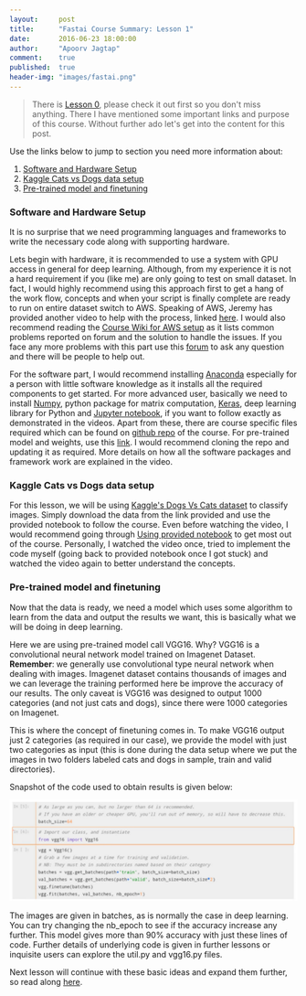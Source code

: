 ```yaml
---
layout:     post
title:      "Fastai Course Summary: Lesson 1"
date:       2016-06-23 18:00:00
author:     "Apoorv Jagtap"
comment:	true
published:	true
header-img: "images/fastai.png"
---
```


> There is [Lesson 0](), please check it out first so you don't miss anything.
> There I have mentioned some important links and purpose of this course.
> Without further ado let's get into the content for this post.

Use the links below to jump to section you need more information about:

1. [Software and Hardware Setup](#software-and-hardware-setup)
2. [Kaggle Cats vs Dogs data setup](#kaggle-cats-vs-dogs-data-setup)
3. [Pre-trained model and finetuning](#pre-trained-model-and-finetuning)

### Software and Hardware Setup
It is no surprise that we need programming languages and frameworks to write the necessary code along with supporting hardware.

Lets begin with hardware, it is recommended to use a system with GPU access in general for deep learning. Although, from my experience it is not a hard requirement if you (like me) are only going to test on small dataset. In fact, I would highly recommend using this approach first to get a hang of the work flow, concepts and when your script is finally complete are ready to run on entire dataset switch to AWS. Speaking of AWS, Jeremy has provided another video to help with the process, linked [here](https://www.youtube.com/watch?v=8rjRfW4JM2I). I would also recommend reading the [Course Wiki for AWS setup](http://wiki.fast.ai/index.php/AWS_install) as it lists common problems reported on forum and the solution to handle the issues. If you face any more problems with this part use this [forum](http://forums.fast.ai/) to ask any question and there will be people to help out. 

For the software part, I would recommend installing [Anaconda](https://docs.continuum.io/anaconda/install) especially for a person with little software knowledge as it installs all the required components to get started. For more advanced user, basically we need to install [Numpy](), python package for matrix computation, [Keras](), deep learning library for Python and [Jupyter notebook](), if you want to follow exactly as demonstrated in the videos. Apart from these, there are course specific files required which can be found on [github repo]() of the course. For pre-trained model and weights, use this [link](). I would recommend cloning the repo and updating it as required. More details on how all the software packages and framework work are explained in the video.

### Kaggle Cats vs Dogs data setup
For this lesson, we will be using [Kaggle's Dogs Vs Cats dataset]() to classify images. Simply download the data from the link provided and use the provided notebook to follow the course. Even before watching the video, I would recommend going through [Using provided notebook](http://wiki.fast.ai/index.php/How_to_use_the_Provided_Notebooks) to get most out of the course. Personally, I watched the video once, tried to implement the code myself (going back to provided notebook once I got stuck) and watched the video again to better understand the concepts. 

### Pre-trained model and finetuning
Now that the data is ready, we need a model which uses some algorithm to learn from the data and output the results we want, this is basically what we will be doing in deep learning.

Here we are using pre-trained model call VGG16. Why? VGG16 is a convolutional neural network model trained on Imagenet Dataset. **Remember**: we generally use convolutional type neural network when dealing with images. Imagenet dataset contains thousands of images and we can leverage the training performed here be improve the accuracy of our results. The only caveat is VGG16 was designed to output 1000 categories (and not just cats and dogs), since there were 1000 categories on Imagenet.

This is where the concept of finetuning comes in. To make VGG16 output just 2 categories (as required in our case), we provide the model with just two categories as input (this is done during the data setup where we put the images in two folders labeled cats and dogs in sample, train and valid directories).

Snapshot of the code used to obtain results is given below:

![](../images/lesson1_code.png)

The images are given in batches, as is normally the case in deep learning. You can try changing the nb_epoch to see if the accuracy increase any further. This model gives more than 90% accuracy with just these lines of code. Further details of underlying code is given in further lessons or inquisite users can explore the util.py and vgg16.py files.

Next lesson will continue with these basic ideas and expand them further, so read along [here]().
